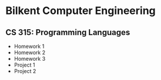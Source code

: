 # Bilkent Computer Engineering 

## CS 315: Programming Languages
- Homework 1
- Homework 2
- Homework 3
- Project 1
- Project 2

